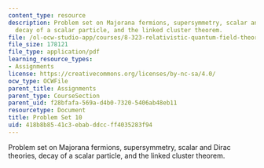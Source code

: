 ```yaml
---
content_type: resource
description: Problem set on Majorana fermions, supersymmetry, scalar and Dirac theories,
  decay of a scalar particle, and the linked cluster theorem.
file: /ol-ocw-studio-app/courses/8-323-relativistic-quantum-field-theory-i-spring-2008/418b8b8541c3ebabddccff4035283f94_ft1ps10_08_1.pdf
file_size: 178121
file_type: application/pdf
learning_resource_types:
- Assignments
license: https://creativecommons.org/licenses/by-nc-sa/4.0/
ocw_type: OCWFile
parent_title: Assignments
parent_type: CourseSection
parent_uid: f28bfafa-569a-d4b0-7320-5406ab48eb11
resourcetype: Document
title: Problem Set 10
uid: 418b8b85-41c3-ebab-ddcc-ff4035283f94
---
```

Problem set on Majorana fermions, supersymmetry, scalar and Dirac theories, decay of a scalar particle, and the linked cluster theorem.